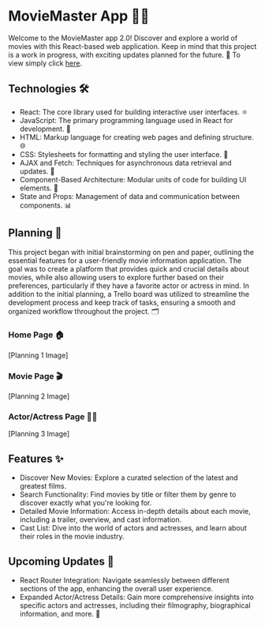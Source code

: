 # MovieMaster App 🎥🍿

Welcome to the MovieMaster app 2.0! Discover and explore a world of movies with this React-based web application. Keep in mind that this project is a work in progress, with exciting updates planned for the future. 🚀 To view simply click [here](https://main--legendary-hamster-5eac7a.netlify.app).

## Technologies 🛠️

- React: The core library used for building interactive user interfaces. ⚛️
- JavaScript: The primary programming language used in React for development. 📜
- HTML: Markup language for creating web pages and defining structure. 🌐
- CSS: Stylesheets for formatting and styling the user interface. 🎨
- AJAX and Fetch: Techniques for asynchronous data retrieval and updates. 🔄
- Component-Based Architecture: Modular units of code for building UI elements. 🧩
- State and Props: Management of data and communication between components. 📊

## Planning 📝

This project began with initial brainstorming on pen and paper, outlining the essential features for a user-friendly movie information application. The goal was to create a platform that provides quick and crucial details about movies, while also allowing users to explore further based on their preferences, particularly if they have a favorite actor or actress in mind. In addition to the initial planning, a Trello board was utilized to streamline the development process and keep track of tasks, ensuring a smooth and organized workflow throughout the project. 🗂️

### Home Page 🏠

[Planning 1 Image]

### Movie Page 🎬

[Planning 2 Image]

### Actor/Actress Page 👩‍🎤

[Planning 3 Image]

## Features ✨

- Discover New Movies: Explore a curated selection of the latest and greatest films.
- Search Functionality: Find movies by title or filter them by genre to discover exactly what you're looking for.
- Detailed Movie Information: Access in-depth details about each movie, including a trailer, overview, and cast information.
- Cast List: Dive into the world of actors and actresses, and learn about their roles in the movie industry.

## Upcoming Updates 🔄

- React Router Integration: Navigate seamlessly between different sections of the app, enhancing the overall user experience.
- Expanded Actor/Actress Details: Gain more comprehensive insights into specific actors and actresses, including their filmography, biographical information, and more. 🌟
